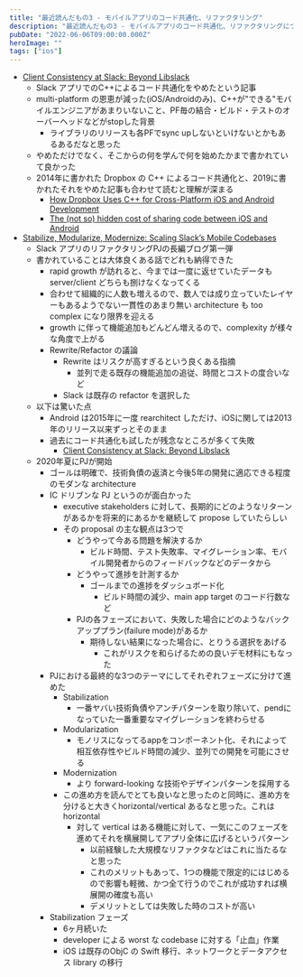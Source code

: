 ```yaml
---
title: "最近読んだもの3 - モバイルアプリのコード共通化、リファクタリング"
description: "最近読んだもの3 - モバイルアプリのコード共通化、リファクタリングについて"
pubDate: "2022-06-06T09:00:00.000Z"
heroImage: ""
tags: ["ios"]
---
```


- [Client Consistency at Slack: Beyond Libslack](https://slack.engineering/client-consistency-at-slack-beyond-libslack/)
	- Slack アプリでのC++によるコード共通化をやめたという記事
	- multi-platform の恩恵が減った(iOS/Androidのみ)、C++が"できる"モバイルエンジニアがあまりいないこと、PF毎の結合・ビルド・テストのオーバーヘッドなどがstopした背景
		- ライブラリのリリースも各PFでsync upしないといけないとかもあるあるだなと思った
	- やめただけでなく、そこからの何を学んで何を始めたかまで書かれていて良かった
	- 2014年に書かれた Dropbox の C++ によるコード共通化と、2019に書かれたそれをやめた記事も合わせて読むと理解が深まる
		- [How Dropbox Uses C++ for Cross-Platform iOS and Android Development](https://oleb.net/blog/2014/05/how-dropbox-uses-cplusplus-cross-platform-development/)
		- [The (not so) hidden cost of sharing code between iOS and Android](https://dropbox.tech/mobile/the-not-so-hidden-cost-of-sharing-code-between-ios-and-android)
- [Stabilize, Modularize, Modernize: Scaling Slack’s Mobile Codebases](https://slack.engineering/stabilize-modularize-modernize-scaling-slacks-mobile-codebases/)
	- Slack アプリのリファクタリングPJの長編ブログ第一弾
	- 書かれていることは大体良くある話でどれも納得できた
		- rapid growth が訪れると、今までは一度に返せていたデータも server/client どちらも捌けなくなってくる
		- 合わせて組織的に人数も増えるので、数人では成り立っていたレイヤーもあるようでない一貫性のあまり無い architecture も too complex になり限界を迎える
		- growth に伴って機能追加もどんどん増えるので、complexity が様々な角度で上がる
		- Rewrite/Refactor の議論
			- Rewrite はリスクが高すぎるという良くある指摘
				- 並列で走る既存の機能追加の追従、時間とコストの度合いなど
			- Slack は既存の refactor を選択した
	- 以下は驚いた点
		- Android は2015年に一度 rearchitect しただけ、iOSに関しては2013年のリリース以来ずっとそのまま
		- 過去にコード共通化も試したが残念なところが多くて失敗
			- [Client Consistency at Slack: Beyond Libslack](https://slack.engineering/client-consistency-at-slack-beyond-libslack/)
	- 2020年夏にPJが開始
		- ゴールは明確で、技術負債の返済と今後5年の開発に適応できる程度のモダンな architecture
		- IC ドリブンな PJ というのが面白かった
			- executive stakeholders に対して、長期的にどのようなリターンがあるかを将来的にあるかを継続して propose していたらしい
			- その proposal の主な観点は3つで
				- どうやって今ある問題を解決するか
					- ビルド時間、テスト失敗率、マイグレーション率、モバイル開発者からのフィードバックなどのデータから
				- どうやって進捗を計測するか
					- ゴールまでの進捗をダッシュボード化
						- ビルド時間の減少、main app target のコード行数など
				- PJの各フェーズにおいて、失敗した場合にどのようなバックアッププラン(failure mode)があるか
					- 期待しない結果になった場合に、とりうる選択をあげる
						- これがリスクを和らげるための良いデモ材料にもなった
		- PJにおける最終的な3つのテーマにしてそれぞれフェーズに分けて進めた
			- Stabilization
				- 一番ヤバい技術負債やアンチパターンを取り除いて、pendになっていた一番重要なマイグレーションを終わらせる
			- Modularization
				- モノリスになってるappをコンポーネント化、それによって相互依存性やビルド時間の減少、並列での開発を可能にさせる
			- Modernization
				- より forward-looking な技術やデザインパターンを採用する
			- この進め方を読んでとても良いなと思ったのと同時に、進め方を分けると大きくhorizontal/vertical あるなと思った。これは horizontal
				- 対して vertical はある機能に対して、一気にこのフェーズを進めてそれを横展開してアプリ全体に広げるというパターン
					- 以前経験した大規模なリファクタなどはこれに当たるなと思った
					- これのメリットもあって、1つの機能で限定的にはじめるので影響も軽微、かつ全て行うのでこれが成功すれば横展開の確度も高い
					- デメリットとしては失敗した時のコストが高い
		- Stabilization フェーズ
			- 6ヶ月続いた
			- developer による worst な codebase に対する「止血」作業
			- iOS は既存のObjC の Swift 移行、ネットワークとデータアクセス library の移行